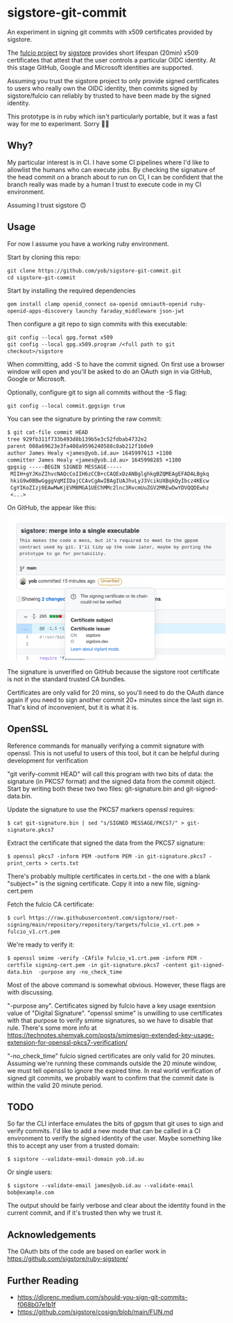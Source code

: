 # sigstore-git-commit

An experiment in signing git commits with x509 certificates provided by sigstore.

The [fulcio project](https://github.com/sigstore/fulcio) by
[sigstore](https://www.sigstore.dev/) provides short lifespan (20min) x509
certificates that attest that the user controls a particular OIDC identity. At
this stage GitHub, Google and Microsoft identities are supported.

Assuming you trust the sigstore project to only provide signed certificates to users
who really own the OIDC identity, then commits signed by sigstore/fulcio can reliably
by trusted to have been made by the signed identity.

This prototype is in ruby which isn't particularly portable, but it was a fast way
for me to experiment. Sorry 🤷‍♂️

## Why?

My particular interest is in CI. I have some CI pipelines where I'd like to allowlist
the humans who can execute jobs. By checking the signature of the head commit
on a branch about to run on CI, I can be confident that the branch really was
made by a human I trust to execute code in my CI environment.

Assuming I trust sigstore 🙃

## Usage

For now I assume you have a working ruby environment.

Start by cloning this repo:

    git clone https://github.com/yob/sigstore-git-commit.git
    cd sigstore-git-commit

Start by installing the required dependencies

    gem install clamp openid_connect oa-openid omniauth-openid ruby-openid-apps-discovery launchy faraday_middleware json-jwt

Then configure a git repo to sign commits with this executable:

    git config --local gpg.format x509
    git config --local gpg.x509.program /<full path to git checkout>/sigstore

When committing, add -S to have the commit signed. On first use a browser window will open and you'll
be asked to do an OAuth sign in via GitHub, Google or Microsoft.

Optionally, configure git to sign all commits without the -S flag:

    git config --local commit.gpgsign true

You can see the signature by printing the raw commit:

    $ git cat-file commit HEAD
    tree 929fb311f733b493d8b139b5e3c52fdbab4732e2
    parent 008a69623e3fa408a9596240588c8ab212f1b0e9
    author James Healy <james@yob.id.au> 1645997613 +1100
    committer James Healy <james@yob.id.au> 1645998285 +1100
    gpgsig -----BEGIN SIGNED MESSAGE-----
     MIIH+gYJKoZIhvcNAQcCoIIH6zCCB+cCAQExDzANBglghkgBZQMEAgEFADALBgkq
     hkiG9w0BBwGgggVqMIIDajCCAvCgAwIBAgIUAJhvLyJ3VcikUXBqkQyIbcz4KEcw
     CgYIKoZIzj0EAwMwKjEVMBMGA1UEChMMc2lnc3RvcmUuZGV2MREwDwYDVQQDEwhz 
     <...>

On GitHub, the appear like this:

![Unverified on GitHub](/images/github-unverified.png)

The signature is unverified on GitHub because the sigstore root certificate is not in the standard
trusted CA bundles.

Certificates are only valid for 20 mins, so you'll need to do the OAuth dance again if you
need to sign another commit 20+ minutes since the last sign in. That's kind of inconvenient, but
it is what it is.

## OpenSSL

Reference commands for manually verifying a commit signature with openssl. This is not useful to users of
this tool, but it can be helpful during development for verification

"git verify-commit HEAD" will call this program with two bits of data: the
signature (in PKCS7 format) and the signed data from the commit object. Start
by writing both these two two files: git-signature.bin and git-signed-data.bin.

Update the signature to use the PKCS7 markers openssl requires:

    $ cat git-signature.bin | sed "s/SIGNED MESSAGE/PKCS7/" > git-signature.pkcs7

Extract the certificate that signed the data from the PKCS7 signature:

    $ openssl pkcs7 -inform PEM -outform PEM -in git-signature.pkcs7 -print_certs > certs.txt

There's probably multiple certificates in certs.txt - the one with a blank
"subject=" is the signing certificate. Copy it into a new file,
signing-cert.pem

Fetch the fulcio CA certificate:

    $ curl https://raw.githubusercontent.com/sigstore/root-signing/main/repository/repository/targets/fulcio_v1.crt.pem > fulcio_v1.crt.pem

We're ready to verify it:

    $ openssl smime -verify -CAfile fulcio_v1.crt.pem -inform PEM -certfile signing-cert.pem -in git-signature.pkcs7 -content git-signed-data.bin  -purpose any -no_check_time

Most of the above command is somewhat obvious. However, these flags are with discussing.

"-purpose any". Certificates signed by fulcio have a key usage exentsion value
of "Digital Signature". "openssl smime" is unwilling to use certificates with
that purpose to verify smime signatures, so we have to disable that rule.
There's some more info at https://technotes.shemyak.com/posts/smimesign-extended-key-usage-extension-for-openssl-pkcs7-verification/

"-no_check_time" fulcio signed certificates are only valid for 20 minutes. Assuming we're running
these commands outside the 20 minute window, we must tell openssl to ignore the expired time. In
real world verification of signed git commits, we probably want to confirm that the commit date
is within the valid 20 minute period.

## TODO

So far the CLI interface emulates the bits of gpgsm that git uses to sign and verify commits. I'd
like to add a new mode that can be called in a CI environment to verify the signed identity of the
user. Maybe something like this to accept any user from a trusted domain:

    $ sigstore --validate-email-domain yob.id.au

Or single users:

    $ sigstore --validate-email james@yob.id.au --validate-email bob@example.com

The output should be fairly verbose and clear about the identity found in the
current commit, and if it's trusted then why we trust it. 

## Acknowledgements

The OAuth bits of the code are based on earlier work in https://github.com/sigstore/ruby-sigstore/

## Further Reading

* https://dlorenc.medium.com/should-you-sign-git-commits-f068b07e1b1f
* https://github.com/sigstore/cosign/blob/main/FUN.md
